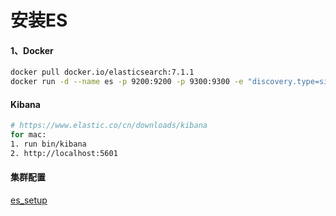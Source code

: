 # 安装ES

#### 1、Docker
```bash
docker pull docker.io/elasticsearch:7.1.1
docker run -d --name es -p 9200:9200 -p 9300:9300 -e "discovery.type=single-node" b0e9f9f047e6
```


#### Kibana
```bash 
# https://www.elastic.co/cn/downloads/kibana
for mac: 
1. run bin/kibana
2. http://localhost:5601 
```

#### 集群配置
[es_setup](https://github.com/miaoyc666/es-setup)
